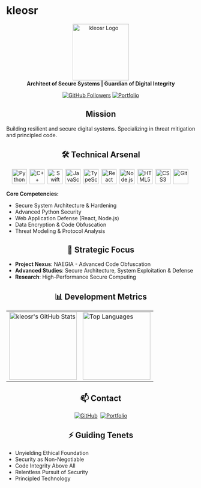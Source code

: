 # kleosr

<div align="center">
  <img src="https://i.ibb.co/tMy2cRkC/image-fx.png" alt="kleosr Logo" width="150" />
  <br/>
  <strong>Architect of Secure Systems | Guardian of Digital Integrity</strong>
  <p>
    <a href="https://github.com/kleosr"><img src="https://img.shields.io/github/followers/kleosr?label=Follow&style=social" alt="GitHub Followers"></a>
    <a href="https://kleosr.surge.sh"><img src="https://img.shields.io/badge/Portfolio-View-black?style=flat-square" alt="Portfolio"></a>
  </p>
</div>

<div align="center"><h2>Mission</h2></div>

Building resilient and secure digital systems. Specializing in threat mitigation and principled code.

<div align="center"><h2>🛠️ Technical Arsenal</h2></div>

<p align="center">
  <img src="https://cdn.jsdelivr.net/gh/devicons/devicon/icons/python/python-original.svg" alt="Python" width="40" height="40"/>&nbsp;
  <img src="https://cdn.jsdelivr.net/gh/devicons/devicon/icons/cplusplus/cplusplus-original.svg" alt="C++" width="40" height="40"/>&nbsp;
  <img src="https://cdn.jsdelivr.net/gh/devicons/devicon/icons/swift/swift-original.svg" alt="Swift" width="40" height="40"/>&nbsp;
  <img src="https://cdn.jsdelivr.net/gh/devicons/devicon/icons/javascript/javascript-original.svg" alt="JavaScript" width="40" height="40"/>&nbsp;
  <img src="https://cdn.jsdelivr.net/gh/devicons/devicon/icons/typescript/typescript-original.svg" alt="TypeScript" width="40" height="40"/>&nbsp;
  <img src="https://cdn.jsdelivr.net/gh/devicons/devicon/icons/react/react-original-wordmark.svg" alt="React" width="40" height="40"/>&nbsp;
  <img src="https://cdn.jsdelivr.net/gh/devicons/devicon/icons/nodejs/nodejs-original-wordmark.svg" alt="Node.js" width="40" height="40"/>&nbsp;
  <img src="https://cdn.jsdelivr.net/gh/devicons/devicon/icons/html5/html5-original.svg" alt="HTML5" width="40" height="40"/>&nbsp;
  <img src="https://cdn.jsdelivr.net/gh/devicons/devicon/icons/css3/css3-original.svg" alt="CSS3" width="40" height="40"/>&nbsp;
  <img src="https://cdn.jsdelivr.net/gh/devicons/devicon/icons/git/git-original.svg" alt="Git" width="40" height="40"/>&nbsp;
</p>

**Core Competencies:**
*   Secure System Architecture & Hardening
*   Advanced Python Security
*   Web Application Defense (React, Node.js)
*   Data Encryption & Code Obfuscation
*   Threat Modeling & Protocol Analysis

<div align="center"><h2>🚀 Strategic Focus</h2></div>

*   **Project Nexus**: NAEGIA - Advanced Code Obfuscation
*   **Advanced Studies**: Secure Architecture, System Exploitation & Defense
*   **Research**: High-Performance Secure Computing

<div align="center"><h2>📊 Development Metrics</h2></div>

<div align="center">
  <table>
    <tr>
      <td><img height="180" src="https://github-readme-stats.vercel.app/api?username=kleosr&show_icons=true&theme=dark&hide_border=true&count_private=true&include_all_commits=true" alt="kleosr's GitHub Stats" /></td>
      <td><img height="180" src="https://github-readme-stats.vercel.app/api/top-langs/?username=kleosr&theme=dark&hide_border=true&langs_count=8" alt="Top Languages" /></td>
    </tr>
  </table>
</div>

<div align="center"><h2>📫 Contact</h2></div>

<div align="center">
  <a href="https://github.com/kleosr"><img src="https://img.shields.io/badge/GitHub-Profile-black?style=flat-square&logo=github" alt="GitHub"></a>&nbsp;
  <a href="https://kleosr.surge.sh"><img src="https://img.shields.io/badge/Website-Portfolio-black?style=flat-square" alt="Portfolio"></a>
</div>

<div align="center"><h2>⚡ Guiding Tenets</h2></div>

*   Unyielding Ethical Foundation
*   Security as Non-Negotiable
*   Code Integrity Above All
*   Relentless Pursuit of Security
*   Principled Technology
